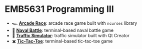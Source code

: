# EMB5631 Programming III

- 🏎️ **[Arcade Race](https://github.com/jesuinovieira/ufsc-coursework/tree/master/EMB5631%20Programming%20III/arcade-race)**: arcade race game built with `ncurses` library
- 🚢 **[Naval Battle](https://github.com/jesuinovieira/ufsc-coursework/tree/master/EMB5631%20Programming%20III/naval-battle)**: terminal-based naval battle game
- 🚥 **[Traffic Simulator](https://github.com/jesuinovieira/ufsc-coursework/tree/master/EMB5631%20Programming%20III/traffic-simulador)**: traffic simulator built with Qt Creator
- ✖️ **[Tic-Tac-Toe](https://github.com/jesuinovieira/ufsc-coursework/tree/master/EMB5631%20Programming%20III/tic-tac-toe)**: terminal-based tic-tac-toe game
